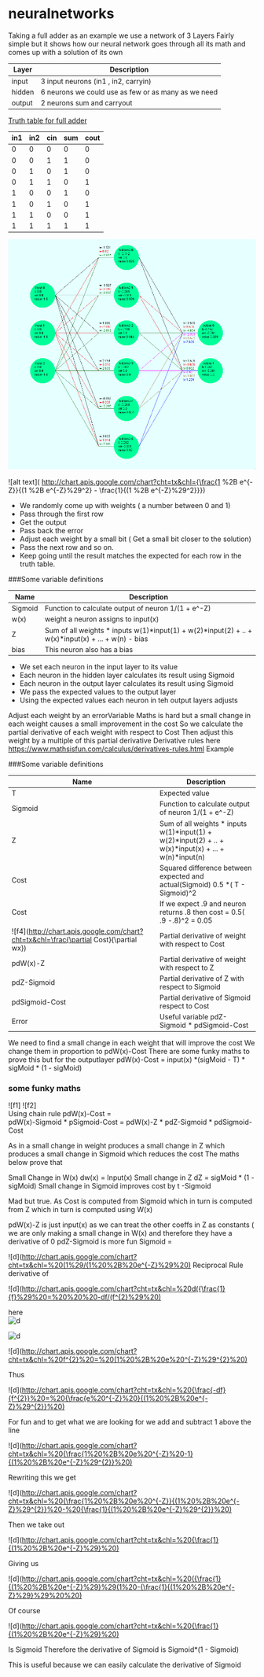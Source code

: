 <STYLE TYPE="text/css">
<!--
TD.denom{font-family: Arial; font-size: 8pt;padding:0px;text-align:center;}
TD.numer{font-family: Arial; font-size: 8pt;border-top: 2px solid black;padding:0px;text-align:center;}
TD.math{font-family: Arial; font-size: 14pt;padding:10px;text-align:center;}

TABLE{border-collapse: collapse;border-spacing: 0;}

--->
</STYLE>

# neuralnetworks

Taking a full adder as an example we use a network of 3 Layers
Fairly simple but it shows how our neural network goes through all its math and comes up with a solution of its own

| Layer | Description | 
| --- | --- |
| input | 3 input neurons (in1 , in2, carryin)|
| hidden | 6 neurons we could use as few or as many as we need|
| output| 2 neurons sum and carryout|  

<span style="text-decoration: underline;">Truth table for full adder </span>

| in1 | in2 | cin| sum| cout|
| --- | --- |--- | --- | --- |
|0|0|0|0|0
|0|0|1|1|0
|0|1|0|1|0
|0|1|1|0|1
|1|0|0|1|0
|1|0|1|0|1
|1|1|0|0|1
|1|1|1|1|1   

![alt text](adder.bmp "Logo Title Text 1")

![alt text]( http://chart.apis.google.com/chart?cht=tx&chl={\frac{1 %2B  e^{-Z}}{(1 %2B  e^{-Z}%29^2} - \frac{1}{(1 %2B e^{-Z}%29^2}}})

- We randomly come up with weights ( a number between 0 and 1) 
- Pass through the first row 
- Get the output
- Pass back the error
- Adjust each weight by a small bit ( Get a small bit closer to the solution)
- Pass the next row and so on.
- Keep going until the result matches the expected for each row in the truth table.
 
###Some variable definitions

| Name | Description |
| --- | --- |
|Sigmoid |        Function to calculate output of neuron  1/(1 + e^-Z) |
| w(x) |      weight a neuron assigns to input(x) 
|Z  |             Sum of all weights * inputs  w(1)*input(1) + w(2)*input(2) + .. + w(x)*input(x) + ... + w(n)  - bias 
| bias |  This neuron also has a bias

- We set each neuron in the input layer to its value
- Each neuron in the hidden layer calculates its result using Sigmoid
- Each neuron in the output layer calculates its result using Sigmoid 
- We pass the expected values to the output layer
- Using the expected values each neuron in teh output layers adjusts 

Adjust each weight by an errorVariable
Maths is hard but a small change in each weight causes a small improvement in the cost
So we calculate the partial derivative  of each weight with respect  to Cost
Then adjust this weight by a multiple of this  partial derivative 
Derivative rules here https://www.mathsisfun.com/calculus/derivatives-rules.html
Example 


###Some variable definitions


| Name | Description |
| --- | --- |
| T   |            Expected value |
|Sigmoid |        Function to calculate output of neuron  1/(1 + e^-Z) |
|Z  |             Sum of all weights * inputs  w(1)*input(1) + w(2)*input(2) + .. + w(x)*input(x) + ... + w(n)*input(n)| 
|Cost|            Squared difference between expected and actual(Sigmoid)   0.5 *( T - Sigmoid)^2 |
|Cost| If we expect .9 and neuron returns .8 then cost = 0.5( .9 -.8)^2 = 0.05|
|![f4](http://chart.apis.google.com/chart?cht=tx&chl=\frac{\partial Cost}{\partial wx})|     Partial derivative  of weight with respect  to Cost  <br>
|pdW(x)-Z|        Partial derivative  of weight with respect  to Z
|pdZ-Sigmoid|     Partial derivative  of Z with respect  to Sigmoid
|pdSigmoid-Cost|  Partial derivative  of Sigmoid  respect  to Cost
|Error |          Useful variable  pdZ-Sigmoid *  pdSigmoid-Cost


We need to find a small change in each weight that will improve the cost
We change them in proportion to pdW(x)-Cost
There are some funky maths to prove this but for the outputlayer
 pdW(x)-Cost = input(x) *(sigMoid - T) * sigMoid * (1 - sigMoid)
       
 ### some funky maths
![f1]
![f2]       
Using chain rule pdW(x)-Cost =  
 pdW(x)-Sigmoid * pSigmoid-Cost  = 
 pdW(x)-Z  *  pdZ-Sigmoid * pdSigmoid-Cost
 
 As in a small change in weight produces a small change in Z which produces a small change in Sigmoid which reduces the cost 
 The maths below prove that 
 
 Small Change in W(x)  dw(x) = Input(x)
 Small change in Z dZ =   sigMoid * (1 - sigMoid)
 Small change in Sigmoid improves cost by t -Sigmoid
  
 
 Mad but true.   As Cost is computed from Sigmoid which in turn is computed from Z which in turn is computed using W(x)

 pdW(x)-Z is just   input(x) as we can treat the other coeffs in Z as constants ( we are only making a small change in W(x) and therefore they have a derivative of 0
 pdZ-Sigmoid is more fun  Sigmoid =
 
![d](http://chart.apis.google.com/chart?cht=tx&chl=%20(1%29/(1%20%2B%20e^{-Z}%29%20)
 Reciprocal Rule  derivative of
  
![d](http://chart.apis.google.com/chart?cht=tx&chl=%20d({\frac{1}{f}%29%20=%20%20%20-df/(f^{2}%29%20)
     
 here    
![d](http://chart.apis.google.com/chart?cht=tx&chl=%20f%20=%20%201%20%2B%20e^{-Z}%20)
  
![d](http://chart.apis.google.com/chart?cht=tx&chl=%20%20df%20=%20-e^{-Z}%20)
     
![d](http://chart.apis.google.com/chart?cht=tx&chl=%20f^{2}%20=%20(1%20%2B%20e%20^{-Z}%29^{2}%20)
 
 Thus
 
![d](http://chart.apis.google.com/chart?cht=tx&chl=%20{\frac{-df}{f^{2}}%20=%20{\frac{e%20^{-Z}%20}{(1%20%2B%20e^{-Z}%29^{2}}%20)
   
 For fun and to get what we are looking for we add and subtract 1 above the line
 
![d](http://chart.apis.google.com/chart?cht=tx&chl=%20{\frac{1%20%2B%20e%20^{-Z}%20-1}{(1%20%2B%20e^{-Z}%29^{2}}%20)
 
 Rewriting this we get  
 
![d](http://chart.apis.google.com/chart?cht=tx&chl=%20{\frac{1%20%2B%20e%20^{-Z}}{(1%20%2B%20e^{-Z}%29^{2}}%20-%20{\frac{1}{(1%20%2B%20e^{-Z}%29^{2}}%20)
 
 Then we take out  
 
![d](http://chart.apis.google.com/chart?cht=tx&chl=%20{\frac{1}{(1%20%2B%20e^{-Z}%29}%20)
 
 Giving us

![d](http://chart.apis.google.com/chart?cht=tx&chl=%20({\frac{1}{(1%20%2B%20e^{-Z}%29}%29(1%20-{\frac{1}{(1%20%2B%20e^{-Z}%29}%29%20%20)
  

  
Of course 

![d](http://chart.apis.google.com/chart?cht=tx&chl=%20{\frac{1}{(1%20%2B%20e^{-Z}%29}%20)
  
Is Sigmoid 
  Therefore the derivative of Sigmoid is 
  Sigmoid*(1 - Sigmoid)
  
  This is useful because we can easily calculate the derivative of Sigmoid



 
